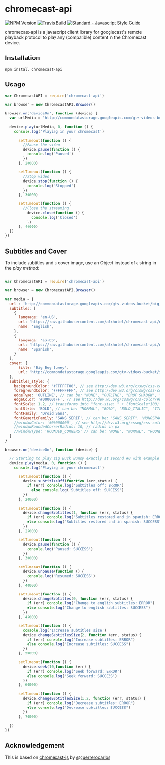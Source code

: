 chromecast-api
=================

[![NPM Version](https://img.shields.io/npm/v/chromecast-api.svg)](https://www.npmjs.com/package/chromecast-api)
[![Travis Build](https://travis-ci.org/alxhotel/chromecast-api.svg?branch=master)](https://travis-ci.org/alxhotel/chromecast-api)
[![Standard - Javascript Style Guide](https://img.shields.io/badge/code_style-standard-brightgreen.svg)](https://standardjs.com)

chromecast-api is a javascript client library for googlecast's remote playback protocol to play any (compatible) content in the Chromecast device.

## Installation

	npm install chromecast-api 

## Usage

```js
var ChromecastAPI = require('chromecast-api')

var browser = new ChromecastAPI.Browser()

browser.on('deviceOn', function (device) {
  var urlMedia = 'http://commondatastorage.googleapis.com/gtv-videos-bucket/big_buck_bunny_1080p.mp4';

  device.play(urlMedia, 0, function () {
    console.log('Playing in your chromecast')

      setTimeout(function () {
        //Pause the video
        device.pause(function () {
          console.log('Paused')
        })
      }, 20000)

      setTimeout(function () {
        //Stop video
        device.stop(function () {
          console.log('Stopped')
        })
      }, 30000)

      setTimeout(function () {
        //Close the streaming
          device.close(function () {
            console.log('Closed')
          })
      }, 40000)
  })
})

```

## Subtitles and Cover

To include subtitles and a cover image, use an Object instead of a string in the *play method*:

```js

var ChromecastAPI = require('chromecast-api')

var browser = new ChromecastAPI.Browser()

var media = {
  url : 'http://commondatastorage.googleapis.com/gtv-videos-bucket/big_buck_bunny_1080p.mp4',
  subtitles: [
    {
      language: 'en-US',
      url: 'https://raw.githubusercontent.com/alxhotel/chromecast-api/master/tests/captions_styled.vtt',
      name: 'English',
    },
    {
      language: 'es-ES',
      url: 'https://raw.githubusercontent.com/alxhotel/chromecast-api/master/tests/captions_styled_es.vtt',
      name: 'Spanish',
    }
  ],
  cover: {
      title: 'Big Bug Bunny',
      url: 'http://commondatastorage.googleapis.com/gtv-videos-bucket/sample/images/BigBuckBunny.jpg'
  },
  subtitles_style: {
    backgroundColor: '#FFFFFF00', // see http://dev.w3.org/csswg/css-color/#hex-notation
    foregroundColor: '#FFFFFFFF', // see http://dev.w3.org/csswg/css-color/#hex-notation
    edgeType: 'OUTLINE', // can be: "NONE", "OUTLINE", "DROP_SHADOW", "RAISED", "DEPRESSED"
    edgeColor: '#000000FF', // see http://dev.w3.org/csswg/css-color/#hex-notation
    fontScale: 1.2, // transforms into "font-size: " + (fontScale*100) +"%"
    fontStyle: 'BOLD', // can be: "NORMAL", "BOLD", "BOLD_ITALIC", "ITALIC",
    fontFamily: 'Droid Sans',
    fontGenericFamily: 'SANS_SERIF', // can be: "SANS_SERIF", "MONOSPACED_SANS_SERIF", "SERIF", "MONOSPACED_SERIF", "CASUAL", "CURSIVE", "SMALL_CAPITALS",
    //windowColor: '#00000000', // see http://dev.w3.org/csswg/css-color/#hex-notation
    //windowRoundedCornerRadius: 10, // radius in px
    //windowType: 'ROUNDED_CORNERS' // can be: "NONE", "NORMAL", "ROUNDED_CORNERS"
  }
}

browser.on('deviceOn', function (device) {

  // Starting to play Big Buck Bunny exactly at second #0 with example subtitles and cover
  device.play(media, 0, function () {
    console.log('Playing in your chromecast')

      setTimeout(function () {
        device.subtitlesOff(function (err,status) {
          if (err) console.log('Subtitles off: ERROR')
            else console.log('Subtitles off: SUCCESS')
        })
      }, 20000)

      setTimeout(function () {
        device.changeSubtitles(1, function (err, status) {
          if (err) console.log("Subtitles restored and in spanish: ERROR")
          else console.log("Subtitles restored and in spanish: SUCCESS")
        })
      }, 25000)

      setTimeout(function () {
        device.pause(function () {
          console.log('Paused: SUCCESS')
        })
      }, 30000)

      setTimeout(function () {
        device.unpause(function () {
          console.log('Resumed: SUCCESS')
        })
      }, 40000)

      setTimeout(function () {
        device.changeSubtitles(0, function (err, status) {
          if (err) console.log("Change to english subtitles: ERROR")
          else console.log("Change to english subtitles: SUCCESS")
        })
      }, 45000)

      setTimeout(function () {
        console.log('Increase subtitles size')
        device.changeSubtitlesSize(2, function (err, status) {
          if (err) console.log("Increase subtitles: ERROR")
          else console.log("Increase subtitles: SUCCESS")
        })
      }, 50000)

      setTimeout(function () {
        device.seek(10,function (err) {
          if (err) console.log('Seek forward: ERROR')
          else console.log('Seek forward: SUCCESS')
        })
      }, 60000)

      setTimeout(function () {
        device.changeSubtitlesSize(1.2, function (err, status) {
          if (err) console.log("Decrease subtitles: ERROR")
          else console.log("Decrease subtitles: SUCCESS")
        })
      }, 70000)

  })
})

```

## Acknowledgement
This is based on [chromecast-js](https://github.com/guerrerocarlos/chromecast-js) by [@guerrerocarlos](https://github.com/guerrerocarlos)
